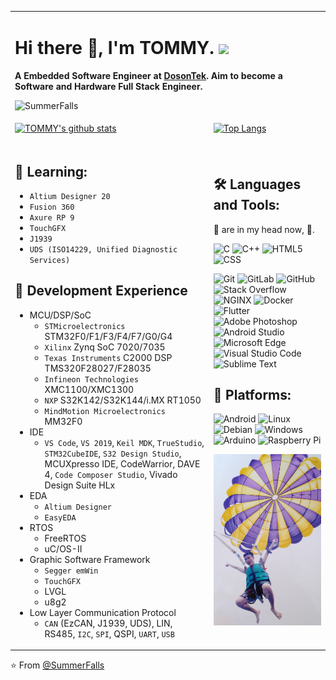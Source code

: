 <table>
<tr>
<td colspan="2">

# Hi there :wave:, I'm TOMMY. <img src="https://media.giphy.com/media/WUlplcMpOCEmTGBtBW/giphy.gif" width="48">

**A Embedded Software Engineer at [DosonTek](http://dosontek.com/). Aim to become a Software and Hardware Full Stack Engineer.**

<img src="https://komarev.com/ghpvc/?username=SummerFalls" alt="SummerFalls" />

</td>
</tr>
<tr>
<td>

[![TOMMY's github stats](https://github-readme-stats.vercel.app/api?username=SummerFalls&count_private=true&show_icons=true)](http://apex.linn.top/)

</td>
<td>

[![Top Langs](https://github-readme-stats.vercel.app/api/top-langs/?username=SummerFalls&layout=compact)](http://apex.linn.top/)

</td>
</tr>
<tr>
<td>

## :seedling: Learning:

- `Altium Designer 20`
- `Fusion 360`
- `Axure RP 9`
- `TouchGFX`
- `J1939`
- `UDS (ISO14229, Unified Diagnostic Services)`

## :speech_balloon: Development Experience

- MCU/DSP/SoC
  - `STMicroelectronics` STM32F0/F1/F3/F4/F7/G0/G4
  - `Xilinx` Zynq SoC 7020/7035
  - `Texas Instruments` C2000 DSP TMS320F28027/F28035
  - `Infineon Technologies` XMC1100/XMC1300
  - `NXP` S32K142/S32K144/i.MX RT1050
  - `MindMotion Microelectronics` MM32F0
- IDE
  - `VS Code`, `VS 2019`, `Keil MDK`, `TrueStudio`, `STM32CubeIDE`, `S32 Design Studio`, MCUXpresso IDE, CodeWarrior, DAVE 4, `Code Composer Studio`, Vivado Design Suite HLx
- EDA
  - `Altium Designer`
  - `EasyEDA`
- RTOS
  - FreeRTOS
  - uC/OS-II
- Graphic Software Framework
  - `Segger emWin`
  - `TouchGFX`
  - LVGL
  - u8g2
- Low Layer Communication Protocol
  - `CAN` (EzCAN, J1939, UDS), LIN, RS485, `I2C`, `SPI`, QSPI, `UART`, `USB`

</td>

<td>

## :hammer_and_wrench: Languages and Tools:

:pineapple: are in my head now, :drooling_face:.

![C](https://img.shields.io/badge/-C-000000?style=flat-square&logo=c)
![C++](https://img.shields.io/badge/-C++-000000?style=flat-square&logo=c%2B%2B)
![HTML5](https://img.shields.io/badge/-HTML5-000000?style=flat-square&logo=html5)
![CSS](https://img.shields.io/badge/-CSS-000000?style=flat-square&logo=css3)

![Git](https://img.shields.io/badge/Git-F05032?style=flat-square&logo=Git&logoColor=white)
![GitLab](https://img.shields.io/badge/-GitLab-FCA121?style=flat-square&logo=gitlab)
![GitHub](https://img.shields.io/badge/-GitHub-181717?style=flat-square&logo=github)
![Stack Overflow](https://img.shields.io/badge/-Stack%20Overflow-222222?style=flat-square&logo=stack-overflow&logoColor=white)
![NGINX](https://img.shields.io/badge/-NGINX-269539?style=flat-square&logo=nginx&logoColor=ffffff)
![Docker](https://img.shields.io/badge/-Docker-black?style=flat-square&logo=docker)
![Flutter](https://img.shields.io/badge/-Flutter-02569B?style=flat-square&logo=flutter)
![Adobe Photoshop](https://img.shields.io/badge/-Abode%20Photoshop-26C9FF?style=flat-square&logo=adobe-photoshop&logoColor=ffffff)
![Android Studio](https://img.shields.io/badge/-Android%20Studio-3DDC84?style=flat-square&logo=android-studio&logoColor=ffffff)
![Microsoft Edge](https://img.shields.io/badge/Microsoft_Edge-0078D7?style=flat-square&logo=Microsoft-Edge&logoColor=white)
![Visual Studio Code](https://img.shields.io/badge/Visual_Studio_Code-444444?style=flat-square&logo=Visual-Studio-Code&logoColor=007ACC)
![Sublime Text](https://img.shields.io/badge/-Sublime%20Text-3C4858?style=flat-square&logo=sublime-text)

## :kiwi_fruit: Platforms:

![Android](https://img.shields.io/badge/-Android-3DDC84?style=flat-square&logo=android&logoColor=ffffff)
![Linux](https://img.shields.io/badge/-Linux-222222?style=flat-square&logo=linux&logoColor=FCC624)
![Debian](https://img.shields.io/badge/-Debian-A81D33?style=flat-square&logo=debian&logoColor=ffffff)
![Windows](https://img.shields.io/badge/-Windows-0078D6?style=flat-square&logo=windows&logoColor=ffffff)
![Arduino](https://img.shields.io/badge/-Arduino-black?style=flat-square&logo=Arduino)
![Raspberry Pi](https://img.shields.io/badge/-Raspberry%20Pi-C51A4A?style=flat-square&logo=Raspberry-Pi)

![Pic_1][Pic_1]

</td>
</tr>
</table>

⭐️ From [@SummerFalls](https://github.com/SummerFalls)

[Pic_1]: https://raw.githubusercontent.com/SummerFalls/SummerFalls/master/Pic.jpg
